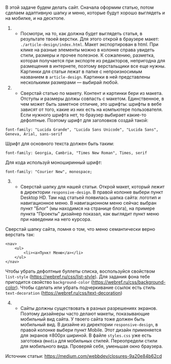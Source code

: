 В этой задаче будем делать сайт. Сначала оформим статью, потом сделаем адаптивную шапку и меню,
которые будут хорошо выглядеть и на мобилке, и на десктопе.

1. + Посмотри, на то, как должна будет выглядеть статья, в результате твоей верстки.
   Для этого открой в браузере макет: `./article-design/index.html`.
   Макет экспортирован в html. При клике на разные элементы можно в колонке справа увидеть стили, размеры и прочее
   полезное. К сожалению, разметка, которая получается при экспорте из редакторов, непригодна для размещения в интернете,
   поэтому верстальщики все еще нужны. Картинки для статьи лежат в папке с непроизносимым названием в `article-design`.
   Картинки в ней представлены несколькими размерами — выбирай любой.

2. + Сверстай статью по макету.
   Контент и картинки бери из макета. Отступы и размеры должы совпасть с макетом.
   Единственное, в чем может быть заметное отличие, это шрифты: шрифты в вебе зависят от того, какие из них есть на
   компьютере пользователя. Если нужного шрифта нет, то браузер выбирает какие-то дефолтные.
   Поэтому шрифт для заголовков создай такой:

```
font-family: "Lucida Grande", "Lucida Sans Unicode", "Lucida Sans", Geneva, Arial, sans-serif
```

Шрифт для основного текста должен быть таким:

```
font-family: Georgia, Cambria, "Times New Roman", Times, serif
```

Для кода используй моноширинный шрифт:

```
font-family: "Courier New", monospace;
```

3. + Сверстай шапку для нашей статьи.
   Открой макет, который лежит в директории `responsive-design`. В правой колонке выбери пункт Desktop HD.
   Там над статьей появилась шапка сайта: логотип и навигационное меню.
   В навигационном меню сейчас выбран пункт "Блог" (мы находимся на странице блога),
   на примере пункта "Проекты" дизайнер показал, как выглядит пункт меню при наведении на него курсора.

Сверстай шапку сайта, помня о том, что меню семантически верно верстать так:

```
<nav>
    <ul>
        <li><a>Пункт Меню</a></li>
    </ul>
</nav>
```

Чтобы убрать дефолтные буллеты списка, воспользуйся свойством `list-style` (https://webref.ru/css/list-style).
Для задания фона тебе пригодится свойство `background-color` (https://webref.ru/css/background-color).
Чтобы сделать или убрать подчеркивание ссылок есть стиль `text-decoration` (https://webref.ru/css/text-decoration)

4. + Сайты должны существовать в разных разрешениях экранов. Поэтому дизайнеры часто делают макеты, показывающие мобильный
   вид сайта. У твоего сайта тоже должен быть мобильный вид. В дизайне из директории `responsive-design`, в правой колонке
   выбери пункт Mobile. Этот дизайн применяется для экранов ≤800px шириной. В файле `styles.css` уже есть заготовка `@media` для мобильных стилей. Переопредели стили для мобильного вида. Проверяй себя, уменьшая окно браузера.

Источник статьи: https://medium.com/webbdev/closures-9a20e84b62cd

